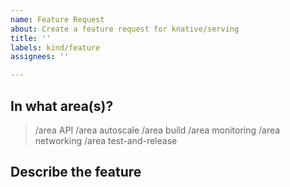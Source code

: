 ```yaml
---
name: Feature Request
about: Create a feature request for knative/serving
title: ''
labels: kind/feature
assignees: ''

---
```

<!-- If you need to report a security issue with Knative, send an email to knative-security@googlegroups.com. -->
## In what area(s)?

<!-- Remove the '> ' to select -->

> /area API
> /area autoscale
> /area build
> /area monitoring
> /area networking
> /area test-and-release

<!--
Other classifications:
> /kind good-first-issue
> /kind process
> /kind spec
> /kind proposal
-->

## Describe the feature


